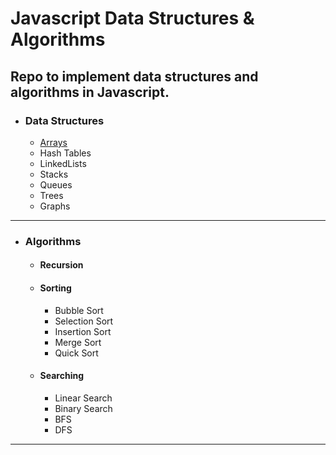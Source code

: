 # Javascript Data Structures & Algorithms

Repo to implement data structures and algorithms in Javascript.
------------
- ### Data Structures
    - [Arrays](https://github.com/dylanbuchi/javascript-data-structures-algorithms/blob/main/arrays/myarray.js)
    - Hash Tables
    - LinkedLists
    - Stacks
    - Queues
    - Trees
    - Graphs
-------------
- ### Algorithms
    - #### Recursion
    - #### Sorting
        - Bubble Sort
        - Selection Sort
        - Insertion Sort
        - Merge Sort
        - Quick Sort
    - #### Searching
        - Linear Search
        - Binary Search
        - BFS
        - DFS
---------------
